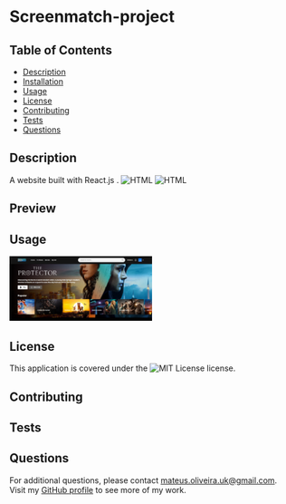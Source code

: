 # Screenmatch-project

  ## Table of Contents
  
  - [Description](#description)
  - [Installation](#installation)
  - [Usage](#usage)
  - [License](#license)
  - [Contributing](#contributing)
  - [Tests](#tests)
  - [Questions](#questions)

  ## Description
  
  A website built with React.js .
  ![HTML](https://img.shields.io/badge/REACT-blue)
  ![HTML](https://img.shields.io/badge/JavaScript-yellow)

  ## Preview

  

  ## Usage

  <img src="HomePage.png" alt="Image" width="50%">

  ## License

  This application is covered under the ![MIT License](https://img.shields.io/badge/License-MIT-green.svg) license.

  ## Contributing

  

  ## Tests

  

  ## Questions

  For additional questions, please contact mateus.oliveira.uk@gmail.com. Visit my [GitHub profile](https://github.com/Mateusuk) to see more of my work.
  
  

